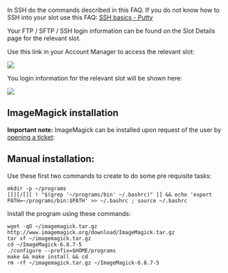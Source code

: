 
In SSH do the commands described in this FAQ. If you do not know how to SSH into your slot use this FAQ: [SSH basics - Putty](https://www.feralhosting.com/faq/view?question=12)

Your FTP / SFTP / SSH login information can be found on the Slot Details page for the relevant slot.

Use this link in your Account Manager to access the relevant slot:

![](https://raw.github.com/feralhosting/feralfilehosting/master/Feral%20Wiki/0%20Generic/slot_detail_link.png)

You login information for the relevant slot will be shown here:

![](https://raw.github.com/feralhosting/feralfilehosting/master/Feral%20Wiki/0%20Generic/slot_detail_ssh.png)

ImageMagick installation
---

**Important note:** ImageMagick can be installed upon request of the user by [opening a ticket](https://www.feralhosting.com/manager/tickets/new):

Manual installation:
---

Use these first two commands to create to do some pre requisite tasks:

~~~
mkdir -p ~/programs
[[][/[][ ! "$(grep '~/programs/bin' ~/.bashrc)" ]] && echo 'export PATH=~/programs/bin:$PATH' >> ~/.bashrc ; source ~/.bashrc
~~~

Install the program using these commands:

~~~
wget -qO ~/imagemagick.tar.gz http://www.imagemagick.org/download/ImageMagick.tar.gz
tar xf ~/imagemagick.tar.gz
cd ~/ImageMagick-6.8.7-5
./configure --prefix=$HOME/programs
make && make install && cd 
rm -rf ~/imagemagick.tar.gz ~/ImageMagick-6.8.7-5
~~~


